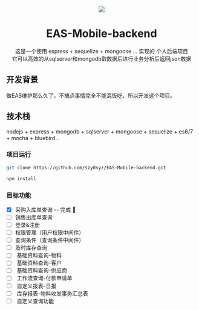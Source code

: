 <div align="center">
      <img src="http://ofx24fene.bkt.clouddn.com//img/2017/Kingdee-EAS.jpg">
  <h1>EAS-Mobile-backend</h1>
  <p>  
      这是一个使用 express + sequelize + mongoose … 实现的 个人后端项目  <br/>
      它可以高效的从sqlserver和mongodb取数据后进行业务分析后返回json数据
  <p>
</div>

## 开发背景

做EAS维护那么久了，不搞点事情完全不能混饭吃，所以开发这个项目。

## 技术栈

nodejs + express + mongodb + sqlserver + mongoose + sequelize + es6/7 + mocha + bluebird...

### 项目运行

```bash
git clone https://github.com/szy0syz/EAS-Mobile-backend.git

npm install
```

### 目标功能
- [x]  采购入库单查询  -- 完成 :tada:
- [ ]  销售出库单查询
- [ ]  登录&注册
- [ ]  权限管理（用户权限中间件）
- [ ]  查询条件（查询条件中间件）
- [ ]  及时库存查询
- [ ]  基础资料查询-物料
- [ ]  基础资料查询-客户
- [ ]  基础资料查询-供应商
- [ ]  工作流查询-付款申请单
- [ ]  自定义报表-日报
- [ ]  库存报表-物料收发事务汇总表
- [ ]  自定义查询功能
